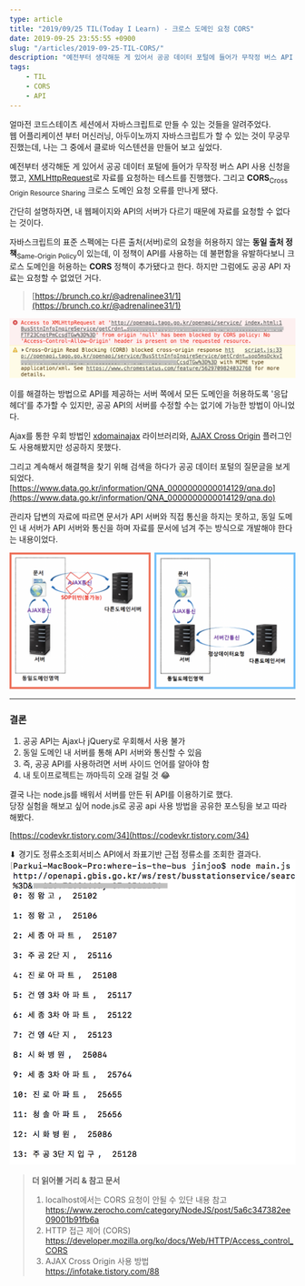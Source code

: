 ```yaml
---
type: article
title: "2019/09/25 TIL(Today I Learn) - 크로스 도메인 요청 CORS"
date: 2019-09-25 23:55:55 +0900
slug: "/articles/2019-09-25-TIL-CORS/"
description: "예전부터 생각해둔 게 있어서 공공 데이터 포털에 들어가 무작정 버스 API 사용 신청을 했고, XMLHttpRequest로 자료를 요청하는 테스트를 진행했다. 그리고 CORS(Cross Origin Resource Sharing) 크로스 도메인 요청 오류를 만나게 됐다."
tags:
    - TIL
    - CORS
    - API
---
```


얼마전 코드스테이츠 세션에서 자바스크립트로 만들 수 있는 것들을 알려주었다.  
웹 어플리케이션 부터 머신러닝, 아두이노까지 자바스크립트가 할 수 있는 것이 무궁무진했는데, 나는 그 중에서 클로바 익스텐션을 만들어 보고 싶었다.  

예전부터 생각해둔 게 있어서 공공 데이터 포털에 들어가 무작정 버스 API 사용 신청을 했고, [XMLHttpRequest](https://developer.mozilla.org/ko/docs/Web/API/XMLHttpRequest)로 자료를 요청하는 테스트를 진행했다.
그리고 **CORS**<sub>Cross Origin Resource Sharing</sub> 크로스 도메인 요청 오류를 만나게 됐다.

간단히 설명하자면, 내 웹페이지와 API의 서버가 다르기 때문에 자료를 요청할 수 없다는 것이다.

자바스크립트의 표준 스펙에는 다른 출처(서버)로의 요청을 허용하지 않는 **동일 출처 정책**<sub>Same-Origin Policy</sub>이 있는데, 이 정책이 API를 사용하는 데 불편함을 유발하다보니 크로스 도메인을 허용하는 **CORS** 정책이 추가됐다고 한다. 하지만 그럼에도 공공 API 자료는 요청할 수 없었던 거다.
> [https://brunch.co.kr/@adrenalinee31/1](https://brunch.co.kr/@adrenalinee31/1)

![크로스도메인 연결 오류](./2019-09-25-1.png)

이를 해결하는 방법으로 API를 제공하는 서버 쪽에서 모든 도메인을 허용하도록 '응답 헤더'를 추가할 수 있지만, 공공 API의 서버를 수정할 수는 없기에 가능한 방법이 아니었다.

Ajax를 통한 우회 방법인 [xdomainajax](https://j11y.io/javascript/cross-domain-requests-with-jquery/) 라이브러리와, [AJAX Cross Origin](https://www.isgoodstuff.com/2012/07/22/cross-domain-xml-using-jquery/) 플러그인도 사용해봤지만 성공하지 못했다.

그리고 계속해서 해결책을 찾기 위해 검색을 하다가 공공 데이터 포털의 질문글을 보게되었다.
[https://www.data.go.kr/information/QNA_0000000000014129/qna.do](https://www.data.go.kr/information/QNA_0000000000014129/qna.do)

관리자 답변의 자료에 따르면 문서가 API 서버와 직접 통신을 하지는 못하고, 동일 도메인 내 서버가 API 서버와 통신을 하며 자료를 문서에 넘겨 주는 방식으로 개발해야 한다는 내용이었다.

![동일 도메인 내 서버와 다른 도메인 서버 간에는 통신 가능](./2019-09-25-2.png)

___
### 결론
1. 공공 API는 Ajax나 jQuery로 우회해서 사용 불가
2. 동일 도메인 내 서버를 통해 API 서버와 통신할 수 있음
3. 즉, 공공 API를 사용하려면 서버 사이드 언어를 알아야 함
4. 내 토이프로젝트는 까마득히 오래 걸릴 것 😂

결국 나는 node.js를 배워서 서버를 만든 뒤 API를 이용하기로 했다.  
당장 실험을 해보고 싶어 node.js로 공공 api 사용 방법을 공유한 포스팅을 보고 따라 해봤다.

[https://codevkr.tistory.com/34](https://codevkr.tistory.com/34)

⬇︎ 경기도 정류소조회서비스 API에서 좌표기반 근접 정류소를 조회한 결과다.  
![정류장 조회 결과, 정왕고 25102, 정왕고 25106, 세종아파트 25107 등...](./2019-09-25-3.png)

> **더 읽어볼 거리 & 참고 문서**
> 1. localhost에서는 CORS 요청이 안될 수 있단 내용 참고  
https://www.zerocho.com/category/NodeJS/post/5a6c347382ee09001b91fb6a
> 2. HTTP 접근 제어 (CORS)  
https://developer.mozilla.org/ko/docs/Web/HTTP/Access_control_CORS
> 3. AJAX Cross Origin 사용 방법  
https://infotake.tistory.com/88